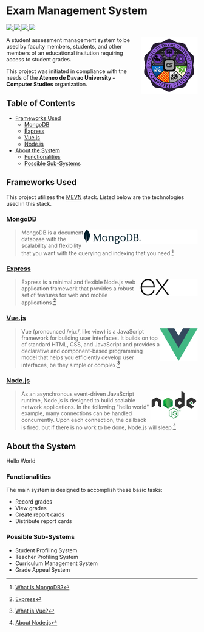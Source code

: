 # Exam Management System
<p>
   <a href="#mongodb">
      <img src="https://img.shields.io/badge/-MongoDB-47A248?style=plastic&logo=mongodb&logoColor=white">
   </a>
   <a href="#express">
      <img src="https://img.shields.io/badge/-Express-221e1f?style=plastic&logo=express">
   </a>
   <a href="#vuejs">
      <img src="https://img.shields.io/badge/-Vue.js-4FC08D?style=plastic&logo=vuedotjs&logoColor=white">
   </a>
   <a href="#nodejs">
      <img src="https://img.shields.io/badge/-Node.js-339933?style=plastic&logo=nodedotjs&logoColor=white">
   </a>
</p>
<img src="./images/addu-cs-logo.png" width="150" align="right" alt="AdDU CS Department logo." title="AdDU CS Department logo">

A student assessment management system to be used by faculty members, students, and other members of an educational insitution requiring access to student grades. 

This project was initiated in compliance with the needs of the **Ateneo de Davao University - Computer Studies** organization.

## Table of Contents
* [Frameworks Used](#frameworks-used)
    * [MongoDB](#mongodb)
    * [Express](#express)
    * [Vue.js](#vuejs)
    * [Node.js](#nodejs)
* [About the System](#about-the-system)
    * [Functionalities](#functionalities)
    * [Possible Sub-Systems](#possible-sub-systems)

## Frameworks Used
This project utilizes the [MEVN](https://www.educative.io/answers/what-is-mevn-stack) stack. Listed below are the technologies used in this stack.
### [MongoDB](https://www.mongodb.com/)
<img src="./images/mongodb-logo.png#gh-dark-mode-only" width="150" align="right" alt="MongoDB logo." title="MongoDB logo">
<img src="./images/mongodb-logo-light.png#gh-light-mode-only" width="150" align="right" alt="MongoDB logo." title="MongoDB logo">

> MongoDB is a document database with the scalability and flexibility that you want with the querying and indexing that you need.[^1]
### [Express](https://expressjs.com/)
<img src="./images/express-logo-dark.png#gh-dark-mode-only" width="75" align="right" alt="Express logo." title="Express logo">
<img src="./images/express-logo.png#gh-light-mode-only" width="75" align="right" alt="Express logo." title="Express logo">

> Express is a minimal and flexible Node.js web application framework that provides a robust set of features for web and mobile applications.[^2]
### [Vue.js](https://vuejs.org/)
<img src="./images/vue-logo.png" width="100" align="right" alt="Vue.js logo." title="Vue.js logo">

> Vue (pronounced /vjuː/, like view) is a JavaScript framework for building user interfaces. It builds on top of standard HTML, CSS, and JavaScript and provides a declarative and component-based programming model that helps you efficiently develop user interfaces, be they simple or complex.[^3]
### [Node.js](https://nodejs.org/en/)
<img src="./images/nodejs-logo.png" width="125" align="right" alt="Node.js logo." title="Node.js logo">

> As an asynchronous event-driven JavaScript runtime, Node.js is designed to build scalable network applications. In the following "hello world" example, many connections can be handled concurrently. Upon each connection, the callback is fired, but if there is no work to be done, Node.js will sleep.[^4]

## About the System
Hello World

### Functionalities
The main system is designed to accomplish these basic tasks:
* Record grades
* View grades
* Create report cards
* Distribute report cards

### Possible Sub-Systems
* Student Profiling System
* Teacher Profiling System
* Curriculum Management System
* Grade Appeal System

[^1]: [What Is MongoDB?](https://www.mongodb.com/what-is-mongodb)
[^2]: [Express](https://expressjs.com/)
[^3]: [What is Vue?](https://vuejs.org/guide/introduction.html)
[^4]: [About Node.js](https://nodejs.org/en/about/)
